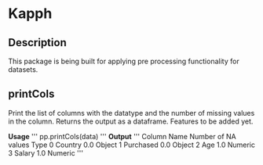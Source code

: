 # Kapph

## Description
This package is being built for applying pre processing functionality for datasets.

## printCols

Print the list of columns with the datatype and the number of missing values in the column. Returns the output as a dataframe.
Features to be added yet.

**Usage**
'''
pp.printCols(data)
'''
**Output**
'''
  Column Name  Number of NA values     Type
0     Country                    0.0   Object
1   Purchased                    0.0   Object
2         Age                    1.0  Numeric
3      Salary                    1.0  Numeric
'''
